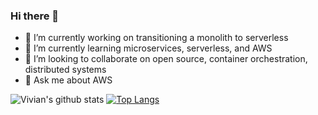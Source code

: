 ### Hi there 👋

- 🔭 I’m currently working on transitioning a monolith to serverless
- 🌱 I’m currently learning microservices, serverless, and AWS
- 👯 I’m looking to collaborate on open source, container orchestration, distributed systems
- 💬 Ask me about AWS

![Vivian's github stats](https://github-readme-stats.vercel.app/api?username=vcermeno&count_private=true&hide=stars&show_icons=true&bg_color=30,e96443,904e95&title_color=fff&text_color=fff)
[![Top Langs](https://github-readme-stats.vercel.app/api/top-langs/?username=vcermeno&layout=compact&hide=ruby&bg_color=30,e96443,904e95&title_color=fff&text_color=fff)](https://github.com/anuraghazra/github-readme-stats)
<!--
**vcermeno/vcermeno** is a ✨ _special_ ✨ repository because its `README.md` (this file) appears on your GitHub profile.

Here are some ideas to get you started:

- 🤔 I’m looking for help with ...
- 📫 How to reach me: ...
- 😄 Pronouns: ...
- ⚡ Fun fact: ...
-->
